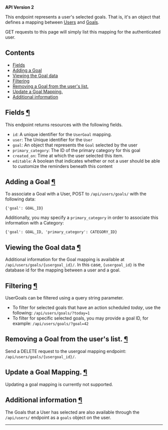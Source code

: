 
**API Version 2**

This endpoint represents a user's selected goals. That is, it's an object
that defines a mapping between [Users](/api/users/) and
[Goals](/api/goals/).

GET requests to this page will simply list this mapping for the authenticated
user.

## Contents

* <a href="#fields">Fields</a>
* <a href="#adding-a-goal">Adding a Goal </a>
* <a href="#viewing-the-goal-data">Viewing the Goal data </a>
* <a href="#filtering">Filtering </a>
* <a href="#removing-a-goal-from-the-users-list">Removing a Goal from the user's list.</a>
* <a href="#update-a-goal-mapping">Update a Goal Mapping. </a>
* <a href="#additional-information">Additional information</a>

## Fields <a href="#fields">&para;</a>

This endpoint returns resources with the following fields.

* `id`: A unique identifier for the `UserGoal` mapping.
* `user`: The Unique identifier for the `User`
* `goal`: An object that represents the `Goal` selected by the user
* `primary_category`: The ID of the primary category for this goal
* `created_on`: Time at which the user selected this item.
* `editable`: A boolean that indicates whether or not a user
  should be able to customize the reminders beneath this content

## Adding a Goal <a href="#adding-a-goal">&para;</a>

To associate a Goal with a User, POST to `/api/users/goals/` with the
following data:

    {'goal': GOAL_ID}

Additionally, you may specify a `primary_category` in order to associate
this information with a Category:

    {'goal': GOAL_ID, 'primary_category': CATEGORY_ID}


## Viewing the Goal data <a href="#viewing-the-goal-data">&para;</a>

Additional information for the Goal mapping is available at
`/api/users/goals/{usergoal_id}/`. In this case, `{usergoal_id}` is the
database id for the mapping between a user and a goal.

## Filtering <a href="#filtering">&para;</a>

UserGoals can be filtered using a query string parameter.

* To filter for selected goals that have an action scheduled _today_, use the
  following:  `/api/users/goals/?today=1`
* To filter for specific selected goals, you may provide a goal ID, for
  example: `/api/users/goals/?goal=42`


## Removing a Goal from the user's list. <a href="#removing-a-goal-from-the-users-list">&para;</a>

Send a DELETE request to the usergoal mapping endpoint:
`/api/users/goals/{usergoal_id}/`.

## Update a Goal Mapping. <a href="#update-a-goal-mapping">&para;</a>

Updating a goal mapping is currently not supported.

## Additional information <a href="#additional-information">&para;</a>

The Goals that a User has selected are also available through the
`/api/users/` endpoint as a `goals` object on the user.

----

